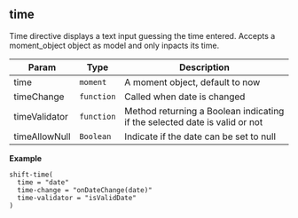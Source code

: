 <a name="shift.components.module_time"></a>
## time
Time directive displays a text input guessing the time entered. Accepts
a moment_object object as model and only inpacts its time.


| Param | Type | Description |
| --- | --- | --- |
| time | <code>moment</code> | A moment object, default to now |
| timeChange | <code>function</code> | Called when date is changed |
| timeValidator | <code>function</code> | Method returning a Boolean indicating if the selected date is valid or not |
| timeAllowNull | <code>Boolean</code> | Indicate if the date can be set to null |

**Example**  
```jade
shift-time(
  time = "date"
  time-change = "onDateChange(date)"
  time-validator = "isValidDate"
)
```
